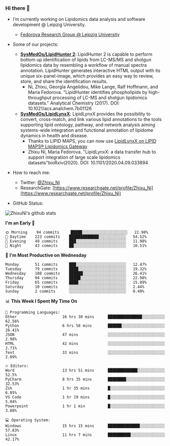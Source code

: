 ### Hi there 👋

- I’m currently working on Lipidomics data analysis and software development @ Leipzig University.
  + [Fedorova Research Group @ Leipzig University](https://home.uni-leipzig.de/fedorova/)
- Some of our projects:
  + **[SysMedOs/LipidHunter 2](https://github.com/SysMedOs/lipidhunter)**: LipidHunter 2 is capable to perform bottom up identification of lipids from LC-MS/MS and shotgun lipidomics data by resembling a workflow of manual spectra annotation. LipidHunter generates interactive HTML output with its unique six-panel-image, which provides an easy way to review, store, and share the identification results. 
    * Ni, Zhixu, Georgia Angelidou, Mike Lange, Ralf Hoffmann, and Maria Fedorova. "LipidHunter identifies phospholipids by high-throughput processing of LC-MS and shotgun lipidomics datasets." Analytical Chemistry (2017). DOI: 10.1021/acs.analchem.7b01126
  + **[SysMedOs/LipidLynxX](https://github.com/SysMedOs/LipidLynxX)**: LipidLynxX provides the possibility to convert, cross-match, and link various lipid annotations to the tools supporting lipid ontology, pathway, and network analysis aiming systems-wide integration and functional annotation of lipidome dynamics in health and disease.
    * Thanks to LIPID MAPS, you can now use [LipidLynxX on LIPID MAPS® Lipidomics Gateway](http://lipidmaps.org/lipidlynxx/)
    * Zhixu Ni, Maria Fedorova. "LipidLynxX: a data transfer hub to support integration of large scale lipidomics datasets"bioRxiv(2020). DOI: 10.1101/2020.04.09.033894
- How to reach me:
  + Twitter: [@Zhixu_Ni](https://twitter.com/Zhixu_Ni)
  + ResearchGate: [https://www.researchgate.net/profile/Zhixu_Ni](https://www.researchgate.net/profile/Zhixu_Ni)

- GitHub Status:

![ZhixuNi's github stats](https://github-readme-stats.vercel.app/api?username=ZhixuNi&show_icons=true&hide=issues)

<!--START_SECTION:waka-->
**I'm an Early 🐤** 

```text
🌞 Morning    94 commits     █████░░░░░░░░░░░░░░░░░░░░   22.98% 
🌆 Daytime    223 commits    █████████████░░░░░░░░░░░░   54.52% 
🌃 Evening    49 commits     ███░░░░░░░░░░░░░░░░░░░░░░   11.98% 
🌙 Night      43 commits     ██░░░░░░░░░░░░░░░░░░░░░░░   10.51%

```
📅 **I'm Most Productive on Wednesday** 

```text
Monday       51 commits     ███░░░░░░░░░░░░░░░░░░░░░░   12.47% 
Tuesday      79 commits     ████░░░░░░░░░░░░░░░░░░░░░   19.32% 
Wednesday    108 commits    ██████░░░░░░░░░░░░░░░░░░░   26.41% 
Thursday     94 commits     █████░░░░░░░░░░░░░░░░░░░░   22.98% 
Friday       65 commits     ████░░░░░░░░░░░░░░░░░░░░░   15.89% 
Saturday     10 commits     ░░░░░░░░░░░░░░░░░░░░░░░░░   2.44% 
Sunday       2 commits      ░░░░░░░░░░░░░░░░░░░░░░░░░   0.49%

```


📊 **This Week I Spent My Time On** 

```text
💬 Programming Languages: 
Other                    16 hrs 30 mins      ███████████████░░░░░░░░░░   62.56% 
Python                   6 hrs 58 mins       ██████░░░░░░░░░░░░░░░░░░░   26.41% 
JSON                     47 mins             ░░░░░░░░░░░░░░░░░░░░░░░░░   2.98% 
HTML                     42 mins             ░░░░░░░░░░░░░░░░░░░░░░░░░   2.71% 
Text                     33 mins             ░░░░░░░░░░░░░░░░░░░░░░░░░   2.09%

🔥 Editors: 
Word                     13 hrs 51 mins      █████████████░░░░░░░░░░░░   52.5% 
PyCharm                  8 hrs 35 mins       ████████░░░░░░░░░░░░░░░░░   32.53% 
Zsh                      1 hr 35 mins        █░░░░░░░░░░░░░░░░░░░░░░░░   6.05% 
VS Code                  1 hr 19 mins        █░░░░░░░░░░░░░░░░░░░░░░░░   5.04% 
Powerpoint               1 hr 1 min          █░░░░░░░░░░░░░░░░░░░░░░░░   3.88%

💻 Operating System: 
Windows                  15 hrs 15 mins      ██████████████░░░░░░░░░░░   57.83% 
Linux                    11 hrs 7 mins       ██████████░░░░░░░░░░░░░░░   42.17%

```


<!--END_SECTION:waka-->
